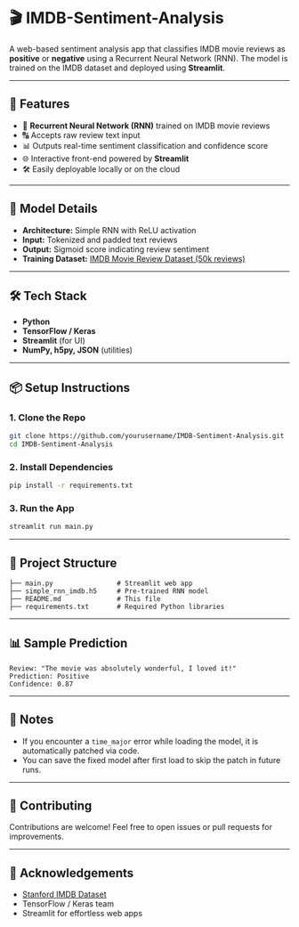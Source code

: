 # 🎬 IMDB-Sentiment-Analysis

A web-based sentiment analysis app that classifies IMDB movie reviews as **positive** or **negative** using a Recurrent Neural Network (RNN). The model is trained on the IMDB dataset and deployed using **Streamlit**.

---

## 🚀 Features

- 🧠 **Recurrent Neural Network (RNN)** trained on IMDB movie reviews
- 🔠 Accepts raw review text input
- 📊 Outputs real-time sentiment classification and confidence score
- 🌐 Interactive front-end powered by **Streamlit**
- 🛠️ Easily deployable locally or on the cloud

---

## 🧠 Model Details

- **Architecture:** Simple RNN with ReLU activation
- **Input:** Tokenized and padded text reviews
- **Output:** Sigmoid score indicating review sentiment
- **Training Dataset:** [IMDB Movie Review Dataset (50k reviews)](https://ai.stanford.edu/~amaas/data/sentiment/)

---

## 🛠️ Tech Stack

- **Python**
- **TensorFlow / Keras**
- **Streamlit** (for UI)
- **NumPy, h5py, JSON** (utilities)

---

## 📦 Setup Instructions

### 1. Clone the Repo
```bash
git clone https://github.com/yourusername/IMDB-Sentiment-Analysis.git
cd IMDB-Sentiment-Analysis
```

### 2. Install Dependencies
```bash
pip install -r requirements.txt
```

### 3. Run the App
```bash
streamlit run main.py
```

---

## 📁 Project Structure

```
├── main.py                # Streamlit web app
├── simple_rnn_imdb.h5     # Pre-trained RNN model
├── README.md              # This file
├── requirements.txt       # Required Python libraries
```

---

## 📊 Sample Prediction

```
Review: "The movie was absolutely wonderful, I loved it!"
Prediction: Positive
Confidence: 0.87
```

---

## 📌 Notes

- If you encounter a `time_major` error while loading the model, it is automatically patched via code.
- You can save the fixed model after first load to skip the patch in future runs.

---

## 🤝 Contributing

Contributions are welcome! Feel free to open issues or pull requests for improvements.

---

## 🙌 Acknowledgements

- [Stanford IMDB Dataset](https://ai.stanford.edu/~amaas/data/sentiment/)
- TensorFlow / Keras team
- Streamlit for effortless web apps
